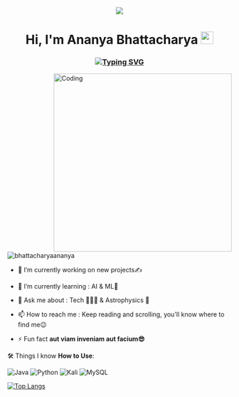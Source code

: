 <p align="center"><img src="https://cdn.weasyl.com/static/media/7b/fd/3c/7bfd3ca38b05f745b218f11fb5efd7dc715059ed9ee327ed6003b9178474a6c9.gif"></p>

 <h1 align="center">Hi, I'm Ananya Bhattacharya  <img src="https://media.giphy.com/media/hvRJCLFzcasrR4ia7z/giphy.gif" width="28"></h>
 <link rel="stylesheet" href="wave.css"> 
<h3 align="center"><a href="https://git.io/typing-svg"><img src="https://readme-typing-svg.demolab.com?font=Bookman+old+style&pause=1000&color=EE7F23&center=true&vCenter=true&width=435&lines=A+Passionate+Developer+from+India;A+Warm+Learner;A+Self+Learner;A+Fun+Lover" alt="Typing SVG" /></a></h3>
 
<p><img align="right" alt="Coding" width="400" src="https://images-wixmp-ed30a86b8c4ca887773594c2.wixmp.com/f/c83c004e-1370-4756-88e5-4071de797088/dds1ndp-69dbc70d-57e7-42ec-b66d-ba721437c54a.gif?token=eyJ0eXAiOiJKV1QiLCJhbGciOiJIUzI1NiJ9.eyJzdWIiOiJ1cm46YXBwOjdlMGQxODg5ODIyNjQzNzNhNWYwZDQxNWVhMGQyNmUwIiwiaXNzIjoidXJuOmFwcDo3ZTBkMTg4OTgyMjY0MzczYTVmMGQ0MTVlYTBkMjZlMCIsIm9iaiI6W1t7InBhdGgiOiJcL2ZcL2M4M2MwMDRlLTEzNzAtNDc1Ni04OGU1LTQwNzFkZTc5NzA4OFwvZGRzMW5kcC02OWRiYzcwZC01N2U3LTQyZWMtYjY2ZC1iYTcyMTQzN2M1NGEuZ2lmIn1dXSwiYXVkIjpbInVybjpzZXJ2aWNlOmZpbGUuZG93bmxvYWQiXX0.DY7OJ8ZVn92YMhsPJXJXBZmEF9lT6vuplqchQehNEIY"></p>

<p align="left"> <img src="https://komarev.com/ghpvc/?username=bhattacharyaananya&label=Profile%20views&color=0e75b6&style=flat" alt="bhattacharyaananya" /> </p>

- 🔭 I’m currently working on new projects✍️

- 🌱 I’m currently learning : AI & ML🤖

- 💬 Ask me about : Tech 👨🏻‍💻 & Astrophysics 🌌 

- 📫 How to reach me : Keep reading and scrolling, you'll know where to find me😉

- ⚡ Fun fact **aut viam inveniam aut facium😎**

🛠️ Things I know **How to Use**:
     <p> ![Java](https://img.shields.io/badge/java-%23ED8B00.svg?style=for-the-badge&logo=openjdk&logoColor=white)
      ![Python](https://img.shields.io/badge/python-3670A0?style=for-the-badge&logo=python&logoColor=ffdd54)
      ![Kali](https://img.shields.io/badge/Kali-268BEE?style=for-the-badge&logo=kalilinux&logoColor=white)
      ![MySQL](https://img.shields.io/badge/mysql-%2300f.svg?style=for-the-badge&logo=mysql&logoColor=white)
</p>
      


[![Top Langs](https://github-readme-stats.vercel.app/api/top-langs/?username=anuraghazra&layout=donut)](https://github.com/bhattacharyaananya/github-readme-stats)

